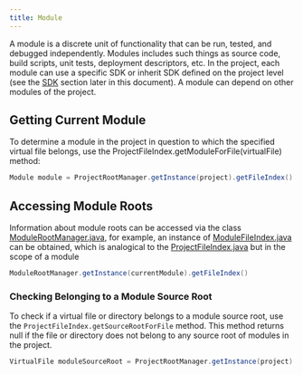 ```yaml
---
title: Module
---
```

A module is a discrete unit of functionality that can be run, tested, and debugged independently.
Modules includes such things as source code, build scripts, unit tests, deployment descriptors, etc.
In the project, each module can use a specific SDK or inherit SDK defined on the project level (see the [SDK](sdk.md) section later in this document).
A module can depend on other modules of the project.

## Getting Current Module
To determine a module in the project in question to which the specified virtual file belongs, use the
ProjectFileIndex.getModuleForFile(virtualFile) method:

```java
Module module = ProjectRootManager.getInstance(project).getFileIndex().getModuleForFile(virtualFile);
```


## Accessing Module Roots
Information about module roots can be accessed via the class
[ModuleRootManager.java](https://upsource.jetbrains.com/idea-community/file/1731d054af4ca27aa827c03929e27eeb0e6a8366/platform/projectModel-api/src/com/intellij/openapi/roots/ModuleRootManager.java),
for example, an instance of
[ModuleFileIndex.java](https://upsource.jetbrains.com/idea-community/file/1731d054af4ca27aa827c03929e27eeb0e6a8366/platform/projectModel-api/src/com/intellij/openapi/roots/ModuleFileIndex.java)
can be obtained, which is analogical to the
[ProjectFileIndex.java](https://upsource.jetbrains.com/idea-community/file/1731d054af4ca27aa827c03929e27eeb0e6a8366/platform/projectModel-api/src/com/intellij/openapi/roots/ProjectFileIndex.java)
but in the scope of a module

```java
ModuleRootManager.getInstance(currentModule).getFileIndex()
```

### Checking Belonging to a Module Source Root

To check if a virtual file or directory belongs to a module source root, use the `ProjectFileIndex.getSourceRootForFile` method.
This method returns null if the file or directory does not belong to any source root of modules in the project.

```java
VirtualFile moduleSourceRoot = ProjectRootManager.getInstance(project).getFileIndex().getSourceRootForFile(virtualFileOrDirectory);
```
